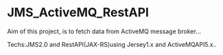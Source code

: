 # JMS_ActiveMQ_RestAPI

Aim of this project,  is to fetch data from ActiveMQ message broker...

Techs:JMS2.0 and RestAPI(JAX-RS)using Jersey1.x and ActiveMQAPI5.x..




